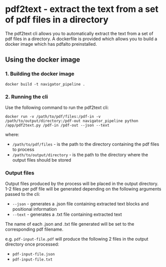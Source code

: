 # pdf2text - extract the text from a set of pdf files in a directory

The pdf2text cli allows you to automatically extract the text from a set of pdf files in a directory. A dockerfile is provided which allows you to build a docker image which has pdfalto preinstalled.

## Using the docker image

### 1. Building the docker image

`docker build -t navigator_pipeline .`

### 2. Running the cli
Use the following command to run the pdf2text cli:

```
docker run -v /path/to/pdf/files:/pdf-in -v /path/to/output/directory:/pdf-out navigator_pipeline python /app/pdf2text.py /pdf-in /pdf-out --json --text
```

where:

- `/path/to/pdf/files` - is the path to the directory containing the pdf files to process
- `/path/to/output/directory` - is the path to the directory where the output files should be stored

### Output files
Output files produced by the process will be placed in the output directory. 1-2 files per pdf file will be generated depending on the following arguments passed to the cli:

- `--json` - generates a .json file containing extracted text blocks and positional information
- `--text` - generates a .txt file containing extracted text

The name of each .json and .txt file generated will be set to the corresponding pdf filename.

e.g. `pdf-input-file.pdf` will produce the following 2 files in the output directory once processed:

- `pdf-input-file.json`
- `pdf-input-file.txt`